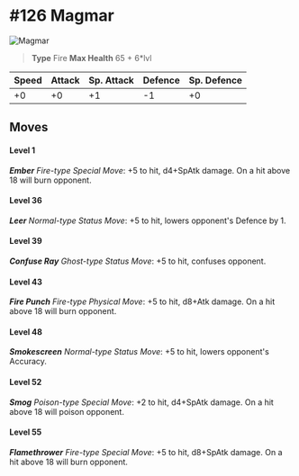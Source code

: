 # #126 Magmar


![Magmar](https://img.pokemondb.net/sprites/home/normal/1x/magmar.png)

> **Type** Fire
> **Max Health** 65 + 6\*lvl

| Speed | Attack | Sp. Attack | Defence | Sp. Defence |
| ----- | ------ | ---------- | ------- | ----------- |
| +0 | +0 | +1 | -1 | +0 |

## Moves
#### Level 1

***Ember** Fire-type Special Move*: +5 to hit, d4+SpAtk damage. On a hit above 18 will burn opponent.
#### Level 36

***Leer** Normal-type Status Move*: +5 to hit, lowers opponent's Defence by 1.
#### Level 39

***Confuse Ray** Ghost-type Status Move*: +5 to hit, confuses opponent.
#### Level 43

***Fire Punch** Fire-type Physical Move*: +5 to hit, d8+Atk damage. On a hit above 18 will burn opponent.
#### Level 48

***Smokescreen** Normal-type Status Move*: +5 to hit, lowers opponent's Accuracy.
#### Level 52

***Smog** Poison-type Special Move*: +2 to hit, d4+SpAtk damage. On a hit above 18 will poison opponent.
#### Level 55

***Flamethrower** Fire-type Special Move*: +5 to hit, d8+SpAtk damage. On a hit above 18 will burn opponent.

